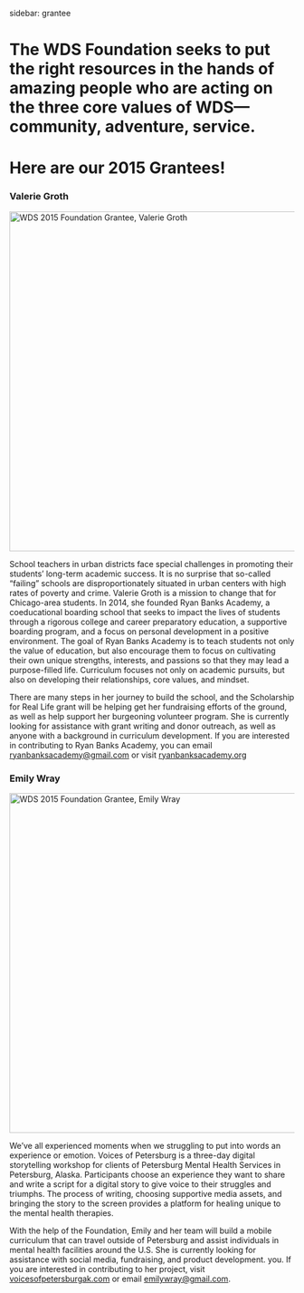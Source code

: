 sidebar: grantee

# The WDS Foundation seeks to put the right resources in the hands of amazing people who are acting on the three core values of WDS—community, adventure, service. 

# Here are our 2015 Grantees!

<div class="zig-zags_blue"></div>

### Valerie Groth

<img src="http://imgs.wds.fm/foundation_valerie.jpg" alt="WDS 2015 Foundation Grantee, Valerie Groth" width="600"/>

School teachers in urban districts face special challenges in promoting their students’ long-term academic success. It is no surprise that so-called “failing” schools are disproportionately situated in urban centers with high rates of poverty and crime. Valerie Groth is a mission to change that for Chicago-area students. In 2014, she founded Ryan Banks Academy, a coeducational boarding school that seeks to impact the lives of students through a rigorous college and career preparatory education, a supportive boarding program, and a focus on personal development in a positive environment.  The goal of Ryan Banks Academy is to teach students not only the value of education, but also encourage them to focus on cultivating their own unique strengths, interests, and passions so that they may lead a purpose-filled life. Curriculum focuses not only on academic pursuits, but also on developing their relationships, core values, and mindset. 

There are many steps in her journey to build the school, and the Scholarship for Real Life grant will be helping get her fundraising efforts of the ground, as well as help support her burgeoning volunteer program. She is currently looking for assistance with grant writing and donor outreach, as well as anyone with a background in curriculum development. If you are interested in contributing to Ryan Banks Academy, you can email [ryanbanksacademy@gmail.com](mailto:ryanbanksacademy@gmail.com) or visit [ryanbanksacademy.org](http://www.ryanbanksacademy.org/)

<div class="line-canvas"></div>

### Emily Wray

<img src="http://imgs.wds.fm/foundation_emily.jpg" alt="WDS 2015 Foundation Grantee, Emily Wray" width="600"/>

We’ve all experienced moments when we struggling to put into words an experience or emotion. Voices of Petersburg is a three-day digital storytelling workshop for clients of Petersburg Mental Health Services in Petersburg, Alaska. Participants choose an experience they want to share and write a script for a digital story to give voice to their struggles and triumphs. The process of writing, choosing supportive media assets, and bringing the story to the screen provides a platform for healing unique to the mental health therapies. 

With the help of the Foundation, Emily and her team will build a mobile curriculum that can travel outside of Petersburg and assist individuals in mental health facilities around the U.S. She is currently looking for assistance with social media, fundraising, and product development. you. If you are interested in contributing to her project, visit [voicesofpetersburgak.com](http://voicesofpetersburgak.com) or email [emilywray@gmail.com](mailto:emilywray@gmail.com).

